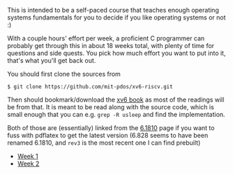 This is intended to be a self-paced course that teaches enough operating
systems fundamentals for you to decide if you like operating systems or not :)

With a couple hours' effort per week, a proficient C programmer can probably
get through this in about 18 weeks total, with plenty of time for questions and
side quests.  You pick how much effort you want to put into it, that's what
you'll get back out.

You should first clone the sources from

```
$ git clone https://github.com/mit-pdos/xv6-riscv.git
```

Then should bookmark/download the
[xv6 book](https://pdos.csail.mit.edu/6.828/2023/xv6/book-riscv-rev3.pdf) as
most of the readings will be from that.  It is meant to be read along with the
source code, which is small enough that you can e.g. `grep -R usleep` and find
the implementation.

Both of those are (essentially) linked from the
[6.1810](https://pdos.csail.mit.edu/6.1810/2024/xv6.html) page if you want to
fuss with pdflatex to get the latest version (6.828 seems to have been renamed
6.1810, and `rev3` is the most recent one I can find prebuilt)

* [Week 1](week01.md)
* [Week 2](week02.md)
